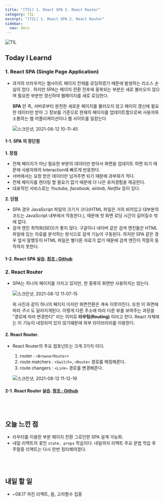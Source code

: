 ```yaml
---
title: "[TIL] 1. React SPA 2. React Router"
category: TIL
excerpt: "[TIL] 1. React SPA 2. React Router"
sidebar:
  nav: docs
---
```


![TIL](https://user-images.githubusercontent.com/83164003/127775612-7464075f-89e7-478e-82ee-dc1c2710a125.jpeg)
## Today I Learnd
### 1. React SPA (Single Page Application)
- 과거의 브라우저는 웹사이트 페이지 전체를 로딩하였기 때문에 발생하는 리소스 손실이 컸다 . 하지만 SPA는 페이지 전환 전후에 중복되는 부분은 새로 불러오지 않으며 필요한 부분만 갱신하여 웹페이지를 새로 로딩한다.

  **SPA** 란 즉, 서버로부터 완전한 새로운 페이지를 불러오지 않고 페이지 갱신에 필요한 데이터만 받아 그 정보를 기준으로 현재의 페이지를 업데이트함으로써 사용자와 소통하는 웹 어플리케이션이나 웹 사이트를 일컫는다
	
	 ![스크린샷, 2021-08-12 10-11-45](https://user-images.githubusercontent.com/83164003/129123147-be55270e-249a-48c7-b784-20ac02cbd625.png)

#### 1-1. SPA 의 장단점
**1. 장점**
  - 전체 페이지가 아닌 필요한 부분의 데이터만 받아서 화면을 업데이트 하면 되기 때문에 사용자와의 Interaction에 빠르게 반응한다.
  - 서버에서는 요청 받은 데이터만 넘겨주면 되기 때문에 과부화가 적다.
  - 전체 페이지를 렌더링 할 필요가 없기 때문에 더 나은 유저경험을 제공한다.
  - 대표적인 서비스로는 *Youtube, facebook, airbnb, Netflix* 등이 있다.

**2. 단점**
  - SPA 경우 JavaScript 파일의 크기가 크다(HTML 파일은 거의 비어있고 대부분의 코드는 JavaScript 내부에서 작동한다.), 때문에 첫 화면 로딩 시간이 길어질수 밖에 없다.
  - 검색 엔진 최적화(SEO)가 좋지 않다. 구글이나 네이버 같은 검색 엔진들은 HTML 파일에 있는 자료를 분석하는 방식으로 검색 기능이 구동된다. 하지만 SPA 같은 경우 앞서 말했듯이 HTML 파일은 별다른 자료가 없기 때문에 검색 엔진이 적절히 동작하지 못한다.

#### 1-2. React SPA 실습. <a href="https://github.com/JH8459/im-sprint-react-twittler-spa" target="_blank"> 참조 : Github </a>

### 2. React Router
- SPA는 하나의 페이지를 가지고 있지만, 한 종류의 화면만 사용하지는 않는다.

  ![스크린샷, 2021-08-12 11-07-15](https://user-images.githubusercontent.com/83164003/129127515-374f088f-a9f8-470c-bb2d-ec0d7c1311a8.png)

  위 사진과 같이 하나의 페이지 이지만 화면전환은 계속 이루어진다. 또한 이 화면에 따라 *주소* 도 달라지게된다.  이렇게 다른 주소에 따라 다른 뷰를 보여주는 과장을 "경로에 따라 변경한다" 라는 의미로 **라우팅(Routing)**  이라고 한다. React 자체에는 이 기능이 내장되어 있지 않기떄문에 외부 라이브러리를 이용한다. 

#### 2. React Router.
- React Router의 주요 컴포넌트는 크게 3가지 이다.
  1. router : `<BrowserRouter>`
  2. route matchers : `<Switch>`, `<Route>` 경로를 매칭해준다.
  3. route changers : `<Link>` 경로를 변경해준다.

  ![스크린샷, 2021-08-12 11-12-19](https://user-images.githubusercontent.com/83164003/129127899-e5f5a7c1-6fef-4b4a-a856-1b131ac62e5d.png)
	
	
#### 2-1. React Router 실습. <a href="https://github.com/JH8459/CodeStates/tree/master/React/react-router" target="_blank"> 참조 : Github </a>

<br>
<br>

## 오늘 느낀 점
- 라우터를 이용한 부분 페이지 전환 그로인한 SPA 설계 가능화. 
- 내일 리액트의 꽃인 `state, props` 학습이다.  내일까지 리액트 주요 문법 학습 후 주말중 리액트는 다시 한번 정리해야겠다.

<br>
<br>

## 내일 할 일
- ~08.17 까진 리액트, 돔, 고차함수 집중
